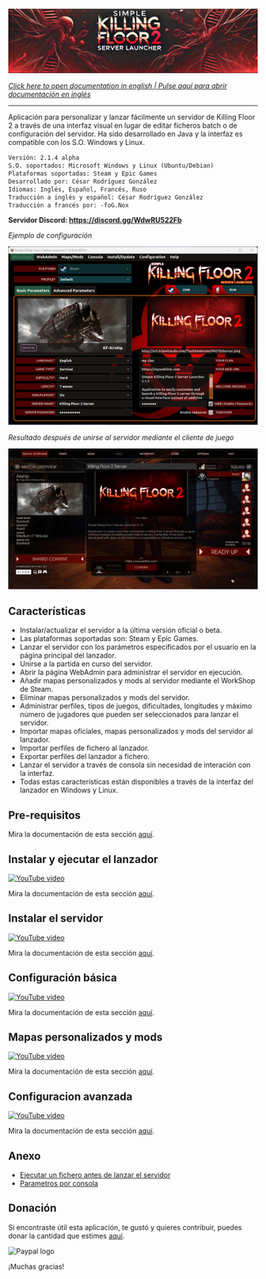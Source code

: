 ![Logo](doc/images/kf2banner.png)

_[Click here to open documentation in english | Pulse aquí para abrir documentación en inglés](README.md)_

---
Aplicación para personalizar y lanzar fácilmente un servidor de Killing Floor 2 a través de una interfaz visual en lugar de editar ficheros batch o de configuración del servidor. Ha sido desarrollado en Java y la interfaz es compatible con los S.O. Windows y Linux.

```
Versión: 2.1.4 alpha
S.O. soportados: Microsoft Windows y Linux (Ubuntu/Debian)
Plataformas soportadas: Steam y Epic Games
Desarrollado por: César Rodríguez González
Idiomas: Inglés, Español, Francés, Ruso
Traducción a inglés y español: César Rodríguez González
Traducción a francés por: -foG.Nox
```
**Servidor Discord: https://discord.gg/WdwRU522Fb**

*Ejemplo de configuración*

![Ejemplo de configuración](doc/images/screenshot00.png)

*Resultado después de unirse al servidor mediante el cliente de juego*

![In game](doc/images/screenshot-in-game.jpg)

## Características

- Instalar/actualizar el servidor a la última versión oficial o beta.
- Las plataformas soportadas son: Steam y Epic Games.
- Lanzar el servidor con los parámetros especificados por el usuario en la página principal del lanzador.
- Unirse a la partida en curso del servidor.
- Abrir la página WebAdmin para administrar el servidor en ejecución.
- Añadir mapas personalizados y mods al servidor mediante el WorkShop de Steam.
- Eliminar mapas personalizados y mods del servidor.
- Administrar perfiles, tipos de juegos, dificultades, longitudes y máximo número de jugadores que pueden ser seleccionados para lanzar el servidor.
- Importar mapas oficiales, mapas personalizados y mods del servidor al lanzador.
- Importar perfiles de fichero al lanzador.
- Exportar perfiles del lanzador a fichero.
- Lanzar el servidor a través de consola sin necesidad de interación con la interfaz.
- Todas estas características están disponibles a través de la interfaz del lanzador en Windows y Linux.

## Pre-requisitos
Mira la documentación de esta sección [aquí](doc/es/PRE-REQUISITOS.md).

## Instalar y ejecutar el lanzador

[![YouTube video](doc/images/video01.png)](https://www.youtube.com/watch?v=8k_-Q_7bxjI)

Mira la documentación de esta sección [aquí](doc/es/INSTALAR-LANZADOR.md).

## Instalar el servidor

[![YouTube video](doc/images/video02.png)](https://www.youtube.com/watch?v=5voaloIeQDs)

Mira la documentación de esta sección [aquí](doc/es/INSTALAR-SERVIDOR.md).

## Configuración básica

[![YouTube video](doc/images/video03.png)](https://www.youtube.com/watch?v=TyOpbeKMaM0)

Mira la documentación de esta sección [aquí](doc/es/CONFIGURACION-BASICA.md).

## Mapas personalizados y mods

[![YouTube video](doc/images/video04.png)](https://www.youtube.com/watch?v=1WzDAc8bdgY)

Mira la documentación de esta sección [aquí](doc/es/MAPAS-PERSONALIZADOS.md).

## Configuracion avanzada

[![YouTube video](doc/images/video05.png)](https://www.youtube.com/watch?v=d3ZwFLU7izw)

Mira la documentación de esta sección [aquí](doc/es/CONFIGURACION-AVANZADA.md).

## Anexo
- [Ejecutar un fichero antes de lanzar el servidor](doc/es/ANEXO.md#ejecutar-un-fichero-antes-de-lanzar-el-servidor)
- [Parametros por consola](doc/es/ANEXO.md#parametros-por-consola)

## Donación
Si encontraste útil esta aplicación, te gustó y quieres contribuir, puedes donar la cantidad que estimes [aquí](https://www.paypal.me/cesarrgon).

![Paypal logo](doc/images/paypal-logo.png)

¡Muchas gracias!

